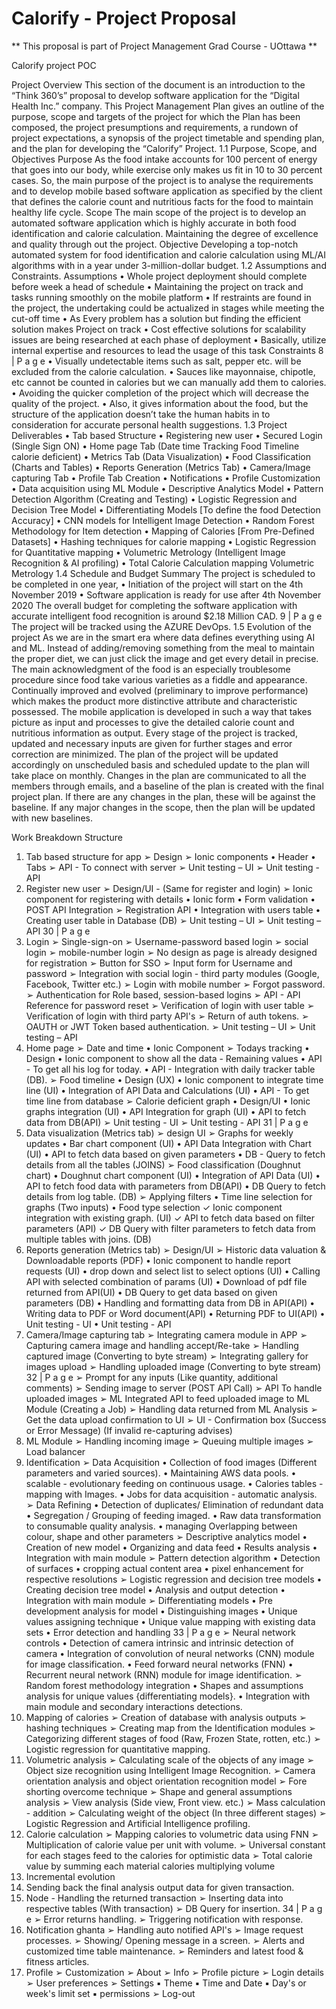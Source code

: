 # Calorify - Project Proposal

** This proposal is part of Project Management Grad Course - UOttawa **

Calorify project POC

Project Overview
This section of the document is an introduction to the “Think 360’s” proposal to develop software application for the “Digital Health Inc.” company. This Project Management Plan gives an outline of the purpose, scope and targets of the project for which the Plan has been composed, the project presumptions and requirements, a rundown of project expectations, a synopsis of the project timetable and spending plan, and the plan for developing the “Calorify” Project.
1.1 Purpose, Scope, and Objectives
Purpose
As the food intake accounts for 100 percent of energy that goes into our body, while exercise only makes us fit in 10 to 30 percent cases. So, the main purpose of the project is to analyse the requirements and to develop mobile based software application as specified by the client that defines the calorie count and nutritious facts for the food to maintain healthy life cycle.
Scope
The main scope of the project is to develop an automated software application which is highly accurate in both food identification and calorie calculation. Maintaining the degree of excellence and quality through out the project.
Objective
Developing a top-notch automated system for food identification and calorie calculation using ML/AI algorithms with in a year under 3-million-dollar budget.
1.2 Assumptions and Constraints.
Assumptions
• Whole project deployment should complete before week a head of schedule
• Maintaining the project on track and tasks running smoothly on the mobile platform
• If restraints are found in the project, the undertaking could be actualized in stages while meeting the cut-off time
• As Every problem has a solution but finding the efficient solution makes Project on track
• Cost effective solutions for scalability issues are being researched at each phase of deployment
• Basically, utilize internal expertise and resources to lead the usage of this task
Constraints
8 | P a g e
• Visually undetectable items such as salt, pepper etc. will be excluded from the calorie calculation.
• Sauces like mayonnaise, chipotle, etc cannot be counted in calories but we can manually add them to calories.
• Avoiding the quicker completion of the project which will decrease the quality of the project.
• Also, it gives information about the food, but the structure of the application doesn’t take the human habits in to consideration for accurate personal health suggestions.
1.3 Project Deliverables
• Tab based Structure • Registering new user • Secured Login (Single Sign ON) • Home page Tab (Date time Tracking Food Timeline calorie deficient) • Metrics Tab (Data Visualization) • Food Classification (Charts and Tables) • Reports Generation (Metrics Tab) • Camera/Image capturing Tab • Profile Tab Creation • Notifications • Profile Customization • Data acquisition using ML Module • Descriptive Analytics Model • Pattern Detection Algorithm (Creating and Testing) • Logistic Regression and Decision Tree Model • Differentiating Models [To define the food Detection Accuracy] • CNN models for Intelligent Image Detection • Random Forest Methodology for Item detection • Mapping of Calories [From Pre-Defined Datasets] • Hashing techniques for calorie mapping • Logistic Regression for Quantitative mapping • Volumetric Metrology (Intelligent Image Recognition & AI profiling) • Total Calorie Calculation mapping Volumetric Metrology
1.4 Schedule and Budget Summary
The project is scheduled to be completed in one year,
• Initiation of the project will start on the 4th November 2019
• Software application is ready for use after 4th November 2020
The overall budget for completing the software application with accurate intelligent food recognition is around $2.18 Million CAD.
9 | P a g e
The project will be tracked using the AZURE DevOps.
1.5 Evolution of the project
As we are in the smart era where data defines everything using AI and ML. Instead of adding/removing something from the meal to maintain the proper diet, we can just click the image and get every detail in precise.
The main acknowledgment of the food is an especially troublesome procedure since food take various varieties as a fiddle and appearance. Continually improved and evolved (preliminary to improve performance) which makes the product more distinctive attribute and characteristic possessed.
The mobile application is developed in such a way that takes picture as input and processes to give the detailed calorie count and nutritious information as output. Every stage of the project is tracked, updated and necessary inputs are given for further stages and error correction are minimized.
The plan of the project will be updated accordingly on unscheduled basis and scheduled update to the plan will take place on monthly. Changes in the plan are communicated to all the members through emails, and a baseline of the plan is created with the final project plan. If there are any changes in the plan, these will be against the baseline. If any major changes in the scope, then the plan will be updated with new baselines.

Work Breakdown Structure
1. Tab based structure for app
➢ Design
➢ Ionic components
• Header
• Tabs
➢ API - To connect with server
➢ Unit testing – UI
➢ Unit testing - API
2. Register new user
➢ Design/UI - (Same for register and login)
➢ Ionic component for registering with details
• Ionic form
• Form validation
• POST API Integration
➢ Registration API
• Integration with users table
• Creating user table in Database (DB)
➢ Unit testing – UI
➢ Unit testing – API
30 | P a g e
3. Login
➢ Single-sign-on
➢ Username-password based login
➢ social login
➢ mobile-number login
➢ No design as page is already designed for registration
➢ Button for SSO
➢ Input form for Username and password
➢ Integration with social login - third party modules (Google, Facebook, Twitter etc.)
➢ Login with mobile number
➢ Forgot password.
➢ Authentication for Role based, session-based logins
➢ API - API Reference for password reset
➢ Verification of login with user table
➢ Verification of login with third party API's
➢ Return of auth tokens.
➢ OAUTH or JWT Token based authentication.
➢ Unit testing – UI
➢ Unit testing – API
4. Home page
➢ Date and time
• Ionic Component
➢ Todays tracking
• Design
• Ionic component to show all the data - Remaining values
• API - To get all his log for today.
• API - Integration with daily tracker table (DB).
➢ Food timeline
• Design (UX)
• Ionic component to integrate time line (UI)
• Integration of API Data and Calculations (UI)
• API - To get time line from database
➢ Calorie deficient graph
• Design/UI
• Ionic graphs integration (UI)
• API Integration for graph (UI)
• API to fetch data from DB(API)
➢ Unit testing - UI
➢ Unit testing - API
31 | P a g e
5. Data visualization (Metrics tab)
➢ design UI
➢ Graphs for weekly updates
• Bar chart component (UI)
• API Data Integration with Chart (UI)
• API to fetch data based on given parameters
• DB - Query to fetch details from all the tables (JOINS)
➢ Food classification (Doughnut chart)
• Doughnut chart component (UI)
• Integration of API Data (UI)
• API to fetch food data with parameters from DB(API)
• DB Query to fetch details from log table. (DB)
➢ Applying filters
• Time line selection for graphs (Two inputs)
• Food type selection
✓ Ionic component integration with existing graph. (UI)
✓ API to fetch data based on filter parameters (API)
✓ DB Query with filter parameters to fetch data from multiple tables with joins. (DB)
6. Reports generation (Metrics tab)
➢ Design/UI
➢ Historic data valuation & Downloadable reports (PDF)
• Ionic component to handle report requests (UI)
• drop down and select list to select options (UI)
• Calling API with selected combination of params (UI)
• Download of pdf file returned from API(UI)
• DB Query to get data based on given parameters (DB)
• Handling and formatting data from DB in API(API)
• Writing data to PDF or Word document(API)
• Returning PDF to UI(API)
• Unit testing - UI
• Unit testing - API
7. Camera/Image capturing tab
➢ Integrating camera module in APP
➢ Capturing camera image and handling accept/Re-take
➢ Handling captured image (Converting to byte stream)
➢ Integrating gallery for images upload
➢ Handling uploaded image (Converting to byte stream)
32 | P a g e
➢ Prompt for any inputs (Like quantity, additional comments)
➢ Sending image to server (POST API Call)
➢ API To handle uploaded images
➢ ML Integrated API to feed uploaded image to ML Module (Creating a Job)
➢ Handling data returned from ML Analysis
➢ Get the data upload confirmation to UI
➢ UI - Confirmation box (Success or Error Message) (If invalid re-capturing advises)
8. ML Module
➢ Handling incoming image
➢ Queuing multiple images
➢ Load balancer
9. Identification
➢ Data Acquisition
• Collection of food images (Different parameters and varied sources).
• Maintaining AWS data pools.
• scalable - evolutionary feeding on continuous usage.
• Calories tables - mapping with Images.
• Jobs for data acquisition - automatic analysis.
➢ Data Refining
• Detection of duplicates/ Elimination of redundant data
• Segregation / Grouping of feeding imaged.
• Raw data transformation to consumable quality analysis.
• managing Overlapping between colour, shape and other parameters
➢ Descriptive analytics model
• Creation of new model
• Organizing and data feed
• Results analysis
• Integration with main module
➢ Pattern detection algorithm
• Detection of surfaces
• cropping actual content area
• pixel enhancement for respective resolutions
➢ Logistic regression and decision tree models
• Creating decision tree model
• Analysis and output detection
• Integration with main module
➢ Differentiating models
• Pre development analysis for model
• Distinguishing images
• Unique values assigning technique
• Unique value mapping with existing data sets
• Error detection and handling
33 | P a g e
➢ Neural network controls
• Detection of camera intrinsic and intrinsic detection of camera
• Integration of convolution of neural networks (CNN) module for image classification.
• Feed forward neural networks (FNN)
• Recurrent neural network (RNN) module for image identification.
➢ Random forest methodology integration
• Shapes and assumptions analysis for unique values {differentiating models}.
• Integration with main module and secondary interactions detections.
10. Mapping of calories
➢ Creation of database with analysis outputs
➢ hashing techniques
➢ Creating map from the Identification modules
➢ Categorizing different stages of food (Raw, Frozen State, rotten, etc.)
➢ Logistic regression for quantitative mapping.
11. Volumetric analysis
➢ Calculating scale of the objects of any image
➢ Object size recognition using Intelligent Image Recognition.
➢ Camera orientation analysis and object orientation recognition model
➢ Fore shorting overcome technique
➢ Shape and general assumptions analysis
➢ View analysis (Side view, Front view. etc.)
➢ Mass calculation - addition
➢ Calculating weight of the object (In three different stages)
➢ Logistic Regression and Artificial Intelligence profiling.
12. Calorie calculation
➢ Mapping calories to volumetric data using FNN
➢ Multiplication of calorie value per unit with volume.
➢ Universal constant for each stages feed to the calories for optimistic data
➢ Total calorie value by summing each material calories multiplying volume
13. Incremental evolution
14. Sending back the final analysis output data for given transaction.
15. Node - Handling the returned transaction
➢ Inserting data into respective tables (With transaction)
➢ DB Query for insertion.
34 | P a g e
➢ Error returns handling.
➢ Triggering notification with response.
16. Notification ghanta
➢ Handling auto notified API's
➢ Image request processes.
➢ Showing/ Opening message in a screen.
➢ Alerts and customized time table maintenance.
➢ Reminders and latest food & fitness articles.
17. Profile
➢ Customization
➢ About
➢ Info
➢ Profile picture
➢ Login details
➢ User preferences
➢ Settings
▪ Theme
▪ Time and Date
▪ Day's or week's limit set
▪ permissions
➢ Log-out
